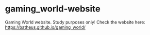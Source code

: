 # gaming_world-website
Gaming World website. Study purposes only!
Check the website here: https://batheus.github.io/gaming_world/
